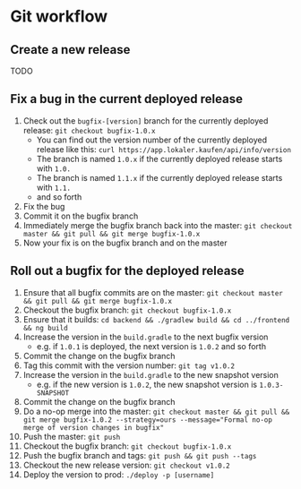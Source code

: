 # Git workflow

## Create a new release

TODO

## Fix a bug in the current deployed release

1. Check out the `bugfix-[version]` branch for the currently deployed release: `git checkout bugfix-1.0.x`
    * You can find out the version number of the currently deployed release like this: `curl https://app.lokaler.kaufen/api/info/version`
    * The branch is named `1.0.x` if the currently deployed release starts with `1.0.`
    * The branch is named `1.1.x` if the currently deployed release starts with `1.1.`
    * and so forth
1. Fix the bug
1. Commit it on the bugfix branch
1. Immediately merge the bugfix branch back into the master: `git checkout master && git pull && git merge bugfix-1.0.x`
1. Now your fix is on the bugfix branch and on the master 

## Roll out a bugfix for the deployed release

1. Ensure that all bugfix commits are on the master: `git checkout master && git pull && git merge bugfix-1.0.x`
1. Checkout the bugfix branch: `git checkout bugfix-1.0.x`
1. Ensure that it builds: `cd backend && ./gradlew build && cd ../frontend && ng build`
1. Increase the version in the `build.gradle` to the next bugfix version
    * e.g. if `1.0.1` is deployed, the next version is `1.0.2` and so forth
1. Commit the change on the bugfix branch
1. Tag this commit with the version number: `git tag v1.0.2`
1. Increase the version in the `build.gradle` to the new snapshot version
    * e.g. if the new version is `1.0.2`, the new snapshot version is `1.0.3-SNAPSHOT`
1. Commit the change on the bugfix branch
1. Do a no-op merge into the master: `git checkout master && git pull && git merge bugfix-1.0.2 --strategy=ours --message="Formal no-op merge of version changes in bugfix"`
1. Push the master: `git push`
1. Checkout the bugfix branch: `git checkout bugfix-1.0.x`
1. Push the bugfix branch and tags: `git push && git push --tags`
1. Checkout the new release version: `git checkout v1.0.2`
1. Deploy the version to prod: `./deploy -p [username]`
